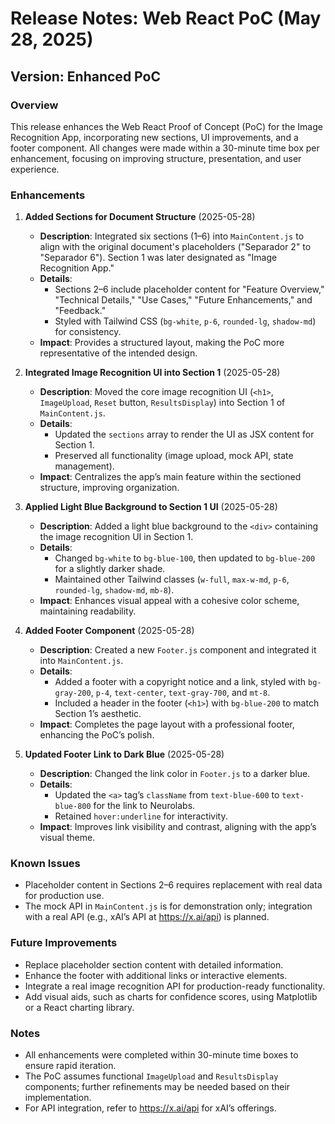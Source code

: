 # Release Notes: Web React PoC (May 28, 2025)

## Version: Enhanced PoC

### Overview

This release enhances the Web React Proof of Concept (PoC) for the Image Recognition App, incorporating new sections, UI improvements, and a footer component. All changes were made within a 30-minute time box per enhancement, focusing on improving structure, presentation, and user experience.

### Enhancements

1. **Added Sections for Document Structure** (2025-05-28)

   - **Description**: Integrated six sections (1–6) into `MainContent.js` to align with the original document's placeholders ("Separador 2" to "Separador 6"). Section 1 was later designated as "Image Recognition App."
   - **Details**:
     - Sections 2–6 include placeholder content for "Feature Overview," "Technical Details," "Use Cases," "Future Enhancements," and "Feedback."
     - Styled with Tailwind CSS (`bg-white`, `p-6`, `rounded-lg`, `shadow-md`) for consistency.
   - **Impact**: Provides a structured layout, making the PoC more representative of the intended design.

2. **Integrated Image Recognition UI into Section 1** (2025-05-28)

   - **Description**: Moved the core image recognition UI (`<h1>`, `ImageUpload`, `Reset` button, `ResultsDisplay`) into Section 1 of `MainContent.js`.
   - **Details**:
     - Updated the `sections` array to render the UI as JSX content for Section 1.
     - Preserved all functionality (image upload, mock API, state management).
   - **Impact**: Centralizes the app’s main feature within the sectioned structure, improving organization.

3. **Applied Light Blue Background to Section 1 UI** (2025-05-28)

   - **Description**: Added a light blue background to the `<div>` containing the image recognition UI in Section 1.
   - **Details**:
     - Changed `bg-white` to `bg-blue-100`, then updated to `bg-blue-200` for a slightly darker shade.
     - Maintained other Tailwind classes (`w-full`, `max-w-md`, `p-6`, `rounded-lg`, `shadow-md`, `mb-8`).
   - **Impact**: Enhances visual appeal with a cohesive color scheme, maintaining readability.

4. **Added Footer Component** (2025-05-28)

   - **Description**: Created a new `Footer.js` component and integrated it into `MainContent.js`.
   - **Details**:
     - Added a footer with a copyright notice and a link, styled with `bg-gray-200`, `p-4`, `text-center`, `text-gray-700`, and `mt-8`.
     - Included a header in the footer (`<h1>`) with `bg-blue-200` to match Section 1’s aesthetic.
   - **Impact**: Completes the page layout with a professional footer, enhancing the PoC’s polish.

5. **Updated Footer Link to Dark Blue** (2025-05-28)
   - **Description**: Changed the link color in `Footer.js` to a darker blue.
   - **Details**:
     - Updated the `<a>` tag’s `className` from `text-blue-600` to `text-blue-800` for the link to Neurolabs.
     - Retained `hover:underline` for interactivity.
   - **Impact**: Improves link visibility and contrast, aligning with the app’s visual theme.

### Known Issues

- Placeholder content in Sections 2–6 requires replacement with real data for production use.
- The mock API in `MainContent.js` is for demonstration only; integration with a real API (e.g., xAI’s API at https://x.ai/api) is planned.

### Future Improvements

- Replace placeholder section content with detailed information.
- Enhance the footer with additional links or interactive elements.
- Integrate a real image recognition API for production-ready functionality.
- Add visual aids, such as charts for confidence scores, using Matplotlib or a React charting library.

### Notes

- All enhancements were completed within 30-minute time boxes to ensure rapid iteration.
- The PoC assumes functional `ImageUpload` and `ResultsDisplay` components; further refinements may be needed based on their implementation.
- For API integration, refer to https://x.ai/api for xAI’s offerings.
